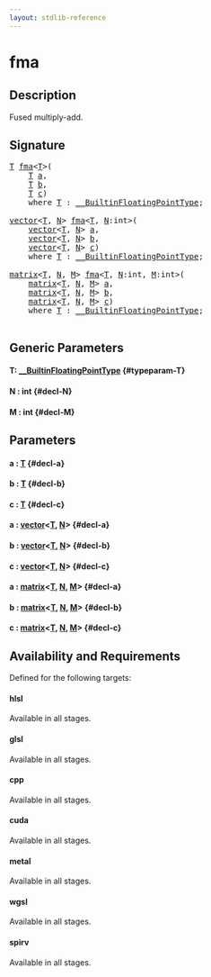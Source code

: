 ```yaml
---
layout: stdlib-reference
---
```


# fma

## Description

Fused multiply-add.




## Signature 

<pre>
<a href="/stdlib-reference/global-decls/fma#typeparam-T" class="code_type">T</a> <a href="/stdlib-reference/global-decls/fma">fma</a>&lt;<a href="/stdlib-reference/global-decls/fma#typeparam-T" class="code_type">T</a>&gt;(
    <a href="/stdlib-reference/global-decls/fma#typeparam-T" class="code_type">T</a> <a href="/stdlib-reference/global-decls/fma#decl-a" class="code_param">a</a>,
    <a href="/stdlib-reference/global-decls/fma#typeparam-T" class="code_type">T</a> <a href="/stdlib-reference/global-decls/fma#decl-b" class="code_param">b</a>,
    <a href="/stdlib-reference/global-decls/fma#typeparam-T" class="code_type">T</a> <a href="/stdlib-reference/global-decls/fma#decl-c" class="code_param">c</a>)
    <span class='code_keyword'>where</span> <a href="/stdlib-reference/global-decls/fma#typeparam-T" class="code_type">T</a> : <a href="/stdlib-reference/interfaces/builtinfloatingpointtype-0129hm/index" class="code_type">__BuiltinFloatingPointType</a>;

<a href="/stdlib-reference/types/vector/index" class="code_type">vector</a>&lt;<a href="/stdlib-reference/global-decls/fma#typeparam-T" class="code_type">T</a>, <a href="/stdlib-reference/global-decls/fma#decl-N" class="code_var">N</a>&gt; <a href="/stdlib-reference/global-decls/fma">fma</a>&lt;<a href="/stdlib-reference/global-decls/fma#typeparam-T" class="code_type">T</a>, <a href="/stdlib-reference/global-decls/fma#decl-N" class="code_var">N</a>:<span class="code_keyword">int</span>&gt;(
    <a href="/stdlib-reference/types/vector/index" class="code_type">vector</a>&lt;<a href="/stdlib-reference/global-decls/fma#typeparam-T" class="code_type">T</a>, <a href="/stdlib-reference/global-decls/fma#decl-N" class="code_var">N</a>&gt; <a href="/stdlib-reference/global-decls/fma#decl-a" class="code_param">a</a>,
    <a href="/stdlib-reference/types/vector/index" class="code_type">vector</a>&lt;<a href="/stdlib-reference/global-decls/fma#typeparam-T" class="code_type">T</a>, <a href="/stdlib-reference/global-decls/fma#decl-N" class="code_var">N</a>&gt; <a href="/stdlib-reference/global-decls/fma#decl-b" class="code_param">b</a>,
    <a href="/stdlib-reference/types/vector/index" class="code_type">vector</a>&lt;<a href="/stdlib-reference/global-decls/fma#typeparam-T" class="code_type">T</a>, <a href="/stdlib-reference/global-decls/fma#decl-N" class="code_var">N</a>&gt; <a href="/stdlib-reference/global-decls/fma#decl-c" class="code_param">c</a>)
    <span class='code_keyword'>where</span> <a href="/stdlib-reference/global-decls/fma#typeparam-T" class="code_type">T</a> : <a href="/stdlib-reference/interfaces/builtinfloatingpointtype-0129hm/index" class="code_type">__BuiltinFloatingPointType</a>;

<a href="/stdlib-reference/types/matrix/index" class="code_type">matrix</a>&lt;<a href="/stdlib-reference/global-decls/fma#typeparam-T" class="code_type">T</a>, <a href="/stdlib-reference/global-decls/fma#decl-N" class="code_var">N</a>, <a href="/stdlib-reference/global-decls/fma#decl-M" class="code_var">M</a>&gt; <a href="/stdlib-reference/global-decls/fma">fma</a>&lt;<a href="/stdlib-reference/global-decls/fma#typeparam-T" class="code_type">T</a>, <a href="/stdlib-reference/global-decls/fma#decl-N" class="code_var">N</a>:<span class="code_keyword">int</span>, <a href="/stdlib-reference/global-decls/fma#decl-M" class="code_var">M</a>:<span class="code_keyword">int</span>&gt;(
    <a href="/stdlib-reference/types/matrix/index" class="code_type">matrix</a>&lt;<a href="/stdlib-reference/global-decls/fma#typeparam-T" class="code_type">T</a>, <a href="/stdlib-reference/global-decls/fma#decl-N" class="code_var">N</a>, <a href="/stdlib-reference/global-decls/fma#decl-M" class="code_var">M</a>&gt; <a href="/stdlib-reference/global-decls/fma#decl-a" class="code_param">a</a>,
    <a href="/stdlib-reference/types/matrix/index" class="code_type">matrix</a>&lt;<a href="/stdlib-reference/global-decls/fma#typeparam-T" class="code_type">T</a>, <a href="/stdlib-reference/global-decls/fma#decl-N" class="code_var">N</a>, <a href="/stdlib-reference/global-decls/fma#decl-M" class="code_var">M</a>&gt; <a href="/stdlib-reference/global-decls/fma#decl-b" class="code_param">b</a>,
    <a href="/stdlib-reference/types/matrix/index" class="code_type">matrix</a>&lt;<a href="/stdlib-reference/global-decls/fma#typeparam-T" class="code_type">T</a>, <a href="/stdlib-reference/global-decls/fma#decl-N" class="code_var">N</a>, <a href="/stdlib-reference/global-decls/fma#decl-M" class="code_var">M</a>&gt; <a href="/stdlib-reference/global-decls/fma#decl-c" class="code_param">c</a>)
    <span class='code_keyword'>where</span> <a href="/stdlib-reference/global-decls/fma#typeparam-T" class="code_type">T</a> : <a href="/stdlib-reference/interfaces/builtinfloatingpointtype-0129hm/index" class="code_type">__BuiltinFloatingPointType</a>;

</pre>

## Generic Parameters

#### T: [\_\_BuiltinFloatingPointType](/stdlib-reference/interfaces/builtinfloatingpointtype-0129hm/index) {#typeparam-T}
#### N  : int {#decl-N}
#### M  : int {#decl-M}

## Parameters

#### a  : [T](/stdlib-reference/global-decls/fma#typeparam-T) {#decl-a}
#### b  : [T](/stdlib-reference/global-decls/fma#typeparam-T) {#decl-b}
#### c  : [T](/stdlib-reference/global-decls/fma#typeparam-T) {#decl-c}
#### a  : [vector](/stdlib-reference/types/vector/index)\<[T](/stdlib-reference/types/vector/index#typeparam-T), [N](/stdlib-reference/types/vector/index#decl-N)\> {#decl-a}
#### b  : [vector](/stdlib-reference/types/vector/index)\<[T](/stdlib-reference/types/vector/index#typeparam-T), [N](/stdlib-reference/types/vector/index#decl-N)\> {#decl-b}
#### c  : [vector](/stdlib-reference/types/vector/index)\<[T](/stdlib-reference/types/vector/index#typeparam-T), [N](/stdlib-reference/types/vector/index#decl-N)\> {#decl-c}
#### a  : [matrix](/stdlib-reference/types/matrix/index)\<[T](/stdlib-reference/types/matrix/t-0), [N](/stdlib-reference/types/matrix/index#decl-N), [M](/stdlib-reference/types/matrix/index#decl-M)\> {#decl-a}
#### b  : [matrix](/stdlib-reference/types/matrix/index)\<[T](/stdlib-reference/types/matrix/t-0), [N](/stdlib-reference/types/matrix/index#decl-N), [M](/stdlib-reference/types/matrix/index#decl-M)\> {#decl-b}
#### c  : [matrix](/stdlib-reference/types/matrix/index)\<[T](/stdlib-reference/types/matrix/t-0), [N](/stdlib-reference/types/matrix/index#decl-N), [M](/stdlib-reference/types/matrix/index#decl-M)\> {#decl-c}

## Availability and Requirements

Defined for the following targets:

#### hlsl
Available in all stages.

#### glsl
Available in all stages.

#### cpp
Available in all stages.

#### cuda
Available in all stages.

#### metal
Available in all stages.

#### wgsl
Available in all stages.

#### spirv
Available in all stages.



